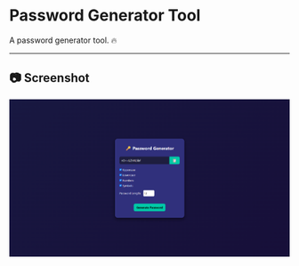 # Password Generator Tool
A password generator tool. 🔥

---

## 📷 Screenshot

![Screenshot](images/screenshot.png)